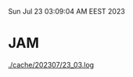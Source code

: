 Sun Jul 23 03:09:04 AM EEST 2023
# JAM
<a href='./cache/202307/23_03.log'>./cache/202307/23_03.log</a>
